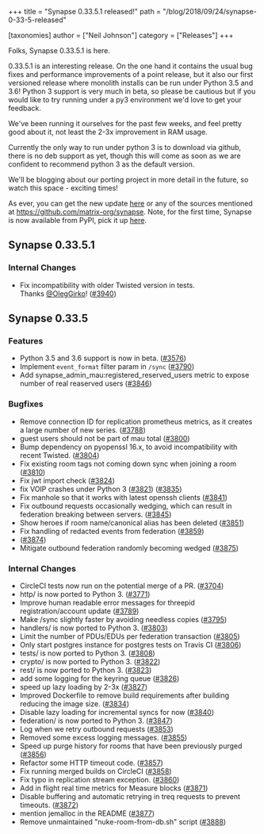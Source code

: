 +++
title = "Synapse 0.33.5.1 released!"
path = "/blog/2018/09/24/synapse-0-33-5-released"

[taxonomies]
author = ["Neil Johnson"]
category = ["Releases"]
+++

Folks, Synapse 0.33.5.1 is here.

0.33.5.1 is an interesting release. On the one hand it contains the usual bug fixes and performance improvements of a point release, but it also our first versioned release where monolith installs can be run under Python 3.5 and 3.6! Python 3 support is very much in beta, so please be cautious but if you would like to try running under a py3 environment we'd love to get your feedback.

We've been running it ourselves for the past few weeks, and feel pretty good about it, not least the 2-3x improvement in RAM usage.

Currently the only way to run under python 3 is to download via github, there is no deb support as yet, though this will come as soon as we are confident to recommend python 3 as the default version.

We'll be blogging about our porting project in more detail in the future, so watch this space - exciting times!

As ever, you can get the new update <a href="https://github.com/matrix-org/synapse/releases/tag/v0.33.5.1">here</a> or any of the sources mentioned at <a href="https://github.com/matrix-org/synapse">https://github.com/matrix-org/synapse</a>. Note, for the first time, Synapse is now available from PyPI, pick it up <a href="https://pypi.org/project/matrix-synapse/">here</a>.

<h2>Synapse 0.33.5.1</h2>

### Internal Changes

<ul>
 	<li>Fix incompatibility with older Twisted version in tests. Thanks <a class="user-mention" href="https://github.com/OlegGirko" data-hovercard-user-id="6013515" data-octo-click="hovercard-link-click" data-octo-dimensions="link_type:self" aria-describedby="hovercard-aria-description">@OlegGirko</a>! (<a href="https://github.com/matrix-org/synapse/issues/3940">#3940</a>)</li>
</ul>
<h2>Synapse 0.33.5</h2>

### Features

<ul>
 	<li>Python 3.5 and 3.6 support is now in beta. (<a href="https://github.com/matrix-org/synapse/issues/3576">#3576</a>)</li>
 	<li>Implement <code>event_format</code> filter param in <code>/sync</code> (<a href="https://github.com/matrix-org/synapse/issues/3790">#3790</a>)</li>
 	<li>Add synapse_admin_mau:registered_reserved_users metric to expose number of real reaserved users (<a href="https://github.com/matrix-org/synapse/issues/3846">#3846</a>)</li>
</ul>

### Bugfixes

<ul>
 	<li>Remove connection ID for replication prometheus metrics, as it creates a large number of new series. (<a href="https://github.com/matrix-org/synapse/issues/3788">#3788</a>)</li>
 	<li>guest users should not be part of mau total (<a href="https://github.com/matrix-org/synapse/issues/3800">#3800</a>)</li>
 	<li>Bump dependency on pyopenssl 16.x, to avoid incompatibility with recent Twisted. (<a href="https://github.com/matrix-org/synapse/issues/3804">#3804</a>)</li>
 	<li>Fix existing room tags not coming down sync when joining a room (<a href="https://github.com/matrix-org/synapse/issues/3810">#3810</a>)</li>
 	<li>Fix jwt import check (<a href="https://github.com/matrix-org/synapse/issues/3824">#3824</a>)</li>
 	<li>fix VOIP crashes under Python 3 (<a class="issue-link js-issue-link" href="https://github.com/matrix-org/synapse/issues/3821" data-error-text="Failed to load issue title" data-id="358016305" data-permission-text="Issue title is private" data-url="https://github.com/matrix-org/synapse/issues/3821">#3821</a>) (<a href="https://github.com/matrix-org/synapse/issues/3835">#3835</a>)</li>
 	<li>Fix manhole so that it works with latest openssh clients (<a href="https://github.com/matrix-org/synapse/issues/3841">#3841</a>)</li>
 	<li>Fix outbound requests occasionally wedging, which can result in federation breaking between servers. (<a href="https://github.com/matrix-org/synapse/issues/3845">#3845</a>)</li>
 	<li>Show heroes if room name/canonical alias has been deleted (<a href="https://github.com/matrix-org/synapse/issues/3851">#3851</a>)</li>
 	<li>Fix handling of redacted events from federation (<a href="https://github.com/matrix-org/synapse/issues/3859">#3859</a>)</li>
 	<li>(<a href="https://github.com/matrix-org/synapse/issues/3874">#3874</a>)</li>
 	<li>Mitigate outbound federation randomly becoming wedged (<a href="https://github.com/matrix-org/synapse/issues/3875">#3875</a>)</li>
</ul>

### Internal Changes

<ul>
 	<li>CircleCI tests now run on the potential merge of a PR. (<a href="https://github.com/matrix-org/synapse/issues/3704">#3704</a>)</li>
 	<li>http/ is now ported to Python 3. (<a href="https://github.com/matrix-org/synapse/issues/3771">#3771</a>)</li>
 	<li>Improve human readable error messages for threepid registration/account update (<a href="https://github.com/matrix-org/synapse/issues/3789">#3789</a>)</li>
 	<li>Make /sync slightly faster by avoiding needless copies (<a href="https://github.com/matrix-org/synapse/issues/3795">#3795</a>)</li>
 	<li>handlers/ is now ported to Python 3. (<a href="https://github.com/matrix-org/synapse/issues/3803">#3803</a>)</li>
 	<li>Limit the number of PDUs/EDUs per federation transaction (<a href="https://github.com/matrix-org/synapse/issues/3805">#3805</a>)</li>
 	<li>Only start postgres instance for postgres tests on Travis CI (<a href="https://github.com/matrix-org/synapse/issues/3806">#3806</a>)</li>
 	<li>tests/ is now ported to Python 3. (<a href="https://github.com/matrix-org/synapse/issues/3808">#3808</a>)</li>
 	<li>crypto/ is now ported to Python 3. (<a href="https://github.com/matrix-org/synapse/issues/3822">#3822</a>)</li>
 	<li>rest/ is now ported to Python 3. (<a href="https://github.com/matrix-org/synapse/issues/3823">#3823</a>)</li>
 	<li>add some logging for the keyring queue (<a href="https://github.com/matrix-org/synapse/issues/3826">#3826</a>)</li>
 	<li>speed up lazy loading by 2-3x (<a href="https://github.com/matrix-org/synapse/issues/3827">#3827</a>)</li>
 	<li>Improved Dockerfile to remove build requirements after building reducing the image size. (<a href="https://github.com/matrix-org/synapse/issues/3834">#3834</a>)</li>
 	<li>Disable lazy loading for incremental syncs for now (<a href="https://github.com/matrix-org/synapse/issues/3840">#3840</a>)</li>
 	<li>federation/ is now ported to Python 3. (<a href="https://github.com/matrix-org/synapse/issues/3847">#3847</a>)</li>
 	<li>Log when we retry outbound requests (<a href="https://github.com/matrix-org/synapse/issues/3853">#3853</a>)</li>
 	<li>Removed some excess logging messages. (<a href="https://github.com/matrix-org/synapse/issues/3855">#3855</a>)</li>
 	<li>Speed up purge history for rooms that have been previously purged (<a href="https://github.com/matrix-org/synapse/issues/3856">#3856</a>)</li>
 	<li>Refactor some HTTP timeout code. (<a href="https://github.com/matrix-org/synapse/issues/3857">#3857</a>)</li>
 	<li>Fix running merged builds on CircleCI (<a href="https://github.com/matrix-org/synapse/issues/3858">#3858</a>)</li>
 	<li>Fix typo in replication stream exception. (<a href="https://github.com/matrix-org/synapse/issues/3860">#3860</a>)</li>
 	<li>Add in flight real time metrics for Measure blocks (<a href="https://github.com/matrix-org/synapse/issues/3871">#3871</a>)</li>
 	<li>Disable buffering and automatic retrying in treq requests to prevent timeouts. (<a href="https://github.com/matrix-org/synapse/issues/3872">#3872</a>)</li>
 	<li>mention jemalloc in the README (<a href="https://github.com/matrix-org/synapse/issues/3877">#3877</a>)</li>
 	<li>Remove unmaintained "nuke-room-from-db.sh" script (<a href="https://github.com/matrix-org/synapse/issues/3888">#3888</a>)</li>
</ul>
